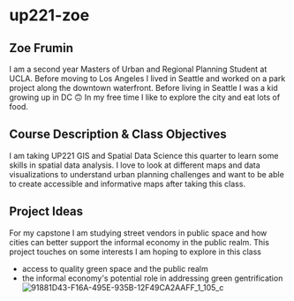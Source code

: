 # up221-zoe
## Zoe Frumin
I am a second year Masters of Urban and Regional Planning Student at UCLA. Before moving to Los Angeles I lived in Seattle and worked on a park project along the downtown waterfront. Before living in Seattle I was a kid growing up in DC 🙃 In my free time I like to explore the city and eat lots of food.

## Course Description & Class Objectives
I am taking UP221 GIS and Spatial Data Science this quarter to learn some skills in spatial data analysis. I love to look at different maps and data visualizations to understand urban planning challenges and want to be able to create accessible and informative maps after taking this class. 

## Project Ideas
For my capstone I am studying street vendors in public space and how cities can better support the informal economy in the public realm. This project touches on some interests I am hoping to explore in this class
- access to quality green space and the public realm
- the informal economy's potential role in addressing green gentrification
![91881D43-F16A-495E-935B-12F49CA2AAFF_1_105_c](https://user-images.githubusercontent.com/122329499/212176019-bfa8f551-8fd1-43a3-b0a8-02d44165e8cc.jpeg)
